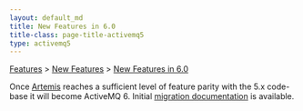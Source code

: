 ```yaml
---
layout: default_md
title: New Features in 6.0 
title-class: page-title-activemq5
type: activemq5
---
```


[Features](features) > [New Features](new-features) > [New Features in 6.0](new-features-in-60)


Once [Artemis](components/artemis) reaches a sufficient level of feature parity with the 5.x code-base it will become ActiveMQ 6. Initial [migration documentation](components/artemis/migration) is available.

